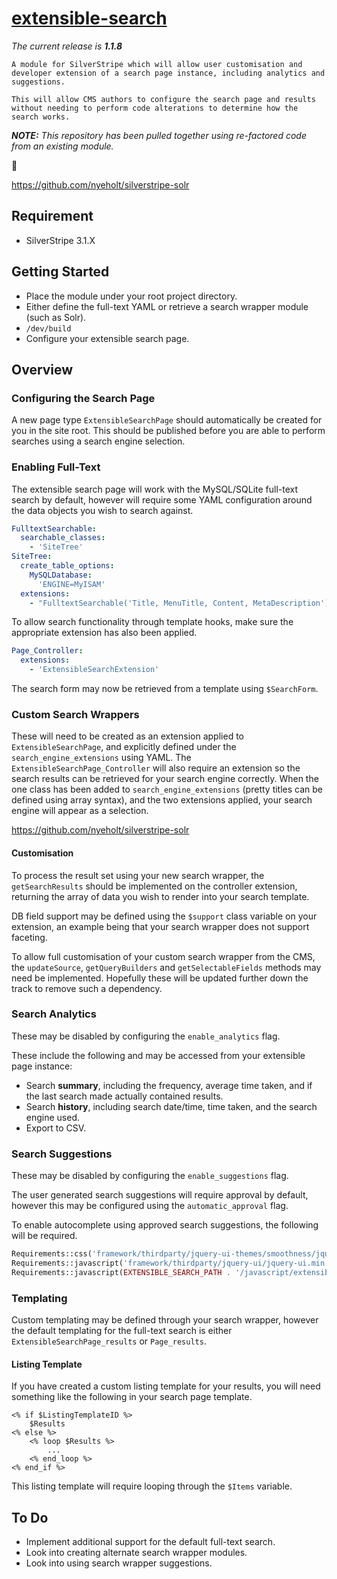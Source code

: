 # [extensible-search](https://packagist.org/packages/nglasl/silverstripe-extensible-search)

_The current release is **1.1.8**_

	A module for SilverStripe which will allow user customisation and developer extension of a search page instance, including analytics and suggestions.

	This will allow CMS authors to configure the search page and results without needing to perform code alterations to determine how the search works.

_**NOTE:** This repository has been pulled together using re-factored code from an existing module._

:bust_in_silhouette:

https://github.com/nyeholt/silverstripe-solr

## Requirement

* SilverStripe 3.1.X

## Getting Started

* Place the module under your root project directory.
* Either define the full-text YAML or retrieve a search wrapper module (such as Solr).
* `/dev/build`
* Configure your extensible search page.

## Overview

### Configuring the Search Page

A new page type `ExtensibleSearchPage` should automatically be created for you in the site root.
This should be published before you are able to perform searches using a search engine selection.

### Enabling Full-Text

The extensible search page will work with the MySQL/SQLite full-text search by default, however will require some YAML configuration around the data objects you wish to search against.

```yaml
FulltextSearchable:
  searchable_classes:
    - 'SiteTree'
SiteTree:
  create_table_options:
    MySQLDatabase:
      'ENGINE=MyISAM'
  extensions:
    - "FulltextSearchable('Title, MenuTitle, Content, MetaDescription')"
```

To allow search functionality through template hooks, make sure the appropriate extension has also been applied.

```yaml
Page_Controller:
  extensions:
    - 'ExtensibleSearchExtension'
```

The search form may now be retrieved from a template using `$SearchForm`.

### Custom Search Wrappers

These will need to be created as an extension applied to `ExtensibleSearchPage`, and explicitly defined under the `search_engine_extensions` using YAML. The `ExtensibleSearchPage_Controller` will also require an extension so the search results can be retrieved for your search engine correctly. When the one class has been added to `search_engine_extensions` (pretty titles can be defined using array syntax), and the two extensions applied, your search engine will appear as a selection.

https://github.com/nyeholt/silverstripe-solr

#### Customisation

To process the result set using your new search wrapper, the `getSearchResults` should be implemented on the controller extension, returning the array of data you wish to render into your search template.

DB field support may be defined using the `$support` class variable on your extension, an example being that your search wrapper does not support faceting.

To allow full customisation of your custom search wrapper from the CMS, the `updateSource`, `getQueryBuilders` and `getSelectableFields` methods may need be implemented. Hopefully these will be updated further down the track to remove such a dependency.

### Search Analytics

These may be disabled by configuring the `enable_analytics` flag.

These include the following and may be accessed from your extensible page instance:

* Search **summary**, including the frequency, average time taken, and if the last search made actually contained results.
* Search **history**, including search date/time, time taken, and the search engine used.
* Export to CSV.

### Search Suggestions

These may be disabled by configuring the `enable_suggestions` flag.

The user generated search suggestions will require approval by default, however this may be configured using the `automatic_approval` flag.

To enable autocomplete using approved search suggestions, the following will be required.

```php
Requirements::css('framework/thirdparty/jquery-ui-themes/smoothness/jquery-ui.min.css');
Requirements::javascript('framework/thirdparty/jquery-ui/jquery-ui.min.js');
Requirements::javascript(EXTENSIBLE_SEARCH_PATH . '/javascript/extensible-search-suggestions.js');
```

### Templating

Custom templating may be defined through your search wrapper, however the default templating for the full-text search is either `ExtensibleSearchPage_results` or `Page_results`.

#### Listing Template

If you have created a custom listing template for your results, you will need something like the following in your search page template.

```
<% if $ListingTemplateID %>
	$Results
<% else %>
	<% loop $Results %>
		...
	<% end_loop %>
<% end_if %>
```

This listing template will require looping through the `$Items` variable.

## To Do

* Implement additional support for the default full-text search.
* Look into creating alternate search wrapper modules.
* Look into using search wrapper suggestions.

